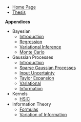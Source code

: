 * [Home Page](README.md)
* [Thesis](thesis/README.md)

**Appendices**
* Bayesian
  * [Introduction](thesis/appendix/concepts/bayesian/intro.md)
  * [Regression](thesis/appendix/concepts/bayesian/regression.md)
  * [Variational Inference](thesis/appendix/concepts/bayesian/variational_inference.md)
  * [Monte Carlo](thesis/appendix/concepts/bayesian/monte_carlo.md)
* Gaussian Processes
  * [Introduction](thesis/appendix/gps/1_introduction.md)
  * [Sparse Gaussian Processes](thesis/appendix/gps/2_sparse_gps.md)
  * [Input Uncertainty](thesis/appendix/gps/3_input_error.md)
  * [Taylor Expansion](thesis/appendix/gps/3_taylor_expansion.md)
  * [Variational](thesis/appendix/gps/4_variational.md)
  * [Information](thesis/appendix/gps/gps_and_it.md)
* Kernels
   * [HSIC](thesis/appendix/kernels/hsic.md)
* Information Theory
  * [Formulas](thesis/appendix/information/it_formulas.md)
  * [Variation of Information](thesis/appendix/information/variation.md)